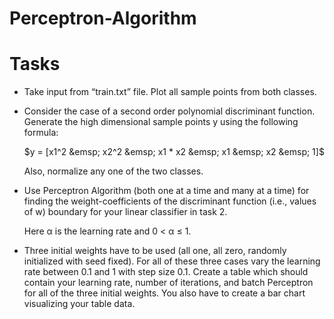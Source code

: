 # Perceptron-Algorithm

# Tasks

- Take input from “train.txt” file. Plot all sample points from both classes.

- Consider the case of a second order polynomial discriminant function. Generate the high dimensional sample points y using the following formula:

  $y = [x1^2 &emsp; x2^2 &emsp; x1 * x2 &emsp; x1 &emsp; x2 &emsp; 1]$

  Also, normalize any one of the two classes.

- Use Perceptron Algorithm (both one at a time and many at a time) for finding the weight-coefficients of the discriminant function (i.e., values of w) boundary for your linear classifier in task 2.

  Here α is the learning rate and 0 < α ≤ 1.

- Three initial weights have to be used (all one, all zero, randomly initialized with seed fixed). For all of these three cases vary the learning rate between 0.1 and 1 with step size 0.1. Create a table which should contain your learning rate, number of iterations, and batch Perceptron for all of the three initial weights. You also have to create a bar chart visualizing your table data.
